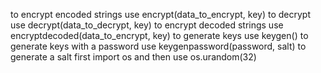 to encrypt encoded strings use encrypt(data_to_encrypt, key)
to decrypt use decrypt(data_to_decrypt, key)
to encrypt decoded strings use encryptdecoded(data_to_encrypt, key)
to generate keys use keygen()
to generate keys with a password use keygenpassword(password, salt)
to generate a salt first import os and then use os.urandom(32)